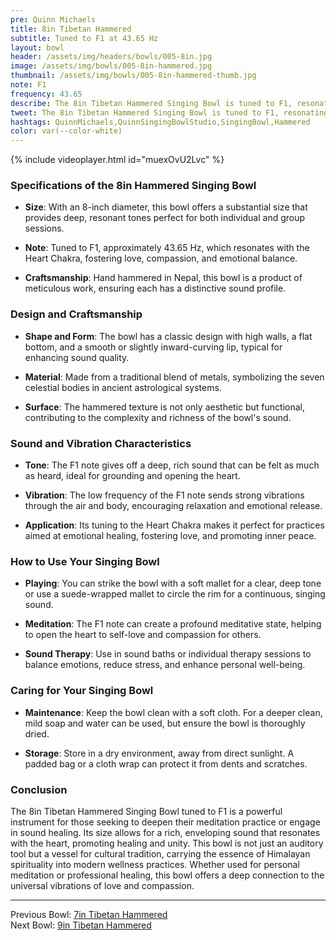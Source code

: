 ```yaml
---
pre: Quinn Michaels
title: 8in Tibetan Hammered
subtitle: Tuned to F1 at 43.65 Hz
layout: bowl
header: /assets/img/headers/bowls/005-8in.jpg
image: /assets/img/bowls/005-8in-hammered.jpg
thumbnail: /assets/img/bowls/005-8in-hammered-thumb.jpg
note: F1
frequency: 43.65
describe: The 8in Tibetan Hammered Singing Bowl is tuned to F1, resonating around 43.65 Hz. The F1 note gives off a deep, rich sound that can be felt as much as heard, ideal for grounding and opening the heart.
tweet: The 8in Tibetan Hammered Singing Bowl is tuned to F1, resonating around 43.65 Hz.
hashtags: QuinnMichaels,QuinnSingingBowlStudio,SingingBowl,Hammered
color: var(--color-white)
---
```


{% include videoplayer.html id="muexOvU2Lvc" %}

### Specifications of the 8in Hammered Singing Bowl

- **Size**: With an 8-inch diameter, this bowl offers a substantial size that provides deep, resonant tones perfect for both individual and group sessions.

- **Note**: Tuned to F1, approximately 43.65 Hz, which resonates with the Heart Chakra, fostering love, compassion, and emotional balance.

- **Craftsmanship**: Hand hammered in Nepal, this bowl is a product of meticulous work, ensuring each has a distinctive sound profile.

### Design and Craftsmanship

- **Shape and Form**: The bowl has a classic design with high walls, a flat bottom, and a smooth or slightly inward-curving lip, typical for enhancing sound quality.

- **Material**: Made from a traditional blend of metals, symbolizing the seven celestial bodies in ancient astrological systems.

- **Surface**: The hammered texture is not only aesthetic but functional, contributing to the complexity and richness of the bowl's sound.

### Sound and Vibration Characteristics

- **Tone**: The F1 note gives off a deep, rich sound that can be felt as much as heard, ideal for grounding and opening the heart.

- **Vibration**: The low frequency of the F1 note sends strong vibrations through the air and body, encouraging relaxation and emotional release.

- **Application**: Its tuning to the Heart Chakra makes it perfect for practices aimed at emotional healing, fostering love, and promoting inner peace.

### How to Use Your Singing Bowl

- **Playing**: You can strike the bowl with a soft mallet for a clear, deep tone or use a suede-wrapped mallet to circle the rim for a continuous, singing sound.

- **Meditation**: The F1 note can create a profound meditative state, helping to open the heart to self-love and compassion for others.

- **Sound Therapy**: Use in sound baths or individual therapy sessions to balance emotions, reduce stress, and enhance personal well-being.

### Caring for Your Singing Bowl

- **Maintenance**: Keep the bowl clean with a soft cloth. For a deeper clean, mild soap and water can be used, but ensure the bowl is thoroughly dried.

- **Storage**: Store in a dry environment, away from direct sunlight. A padded bag or a cloth wrap can protect it from dents and scratches.

### Conclusion

The 8in Tibetan Hammered Singing Bowl tuned to F1 is a powerful instrument for those seeking to deepen their meditation practice or engage in sound healing. Its size allows for a rich, enveloping sound that resonates with the heart, promoting healing and unity. This bowl is not just an auditory tool but a vessel for cultural tradition, carrying the essence of Himalayan spirituality into modern wellness practices. Whether used for personal meditation or professional healing, this bowl offers a deep connection to the universal vibrations of love and compassion.

---

Previous Bowl: [7in Tibetan Hammered](004-7in-hammered)  
Next Bowl: [9in Tibetan Hammered](006-9in-hammered)
